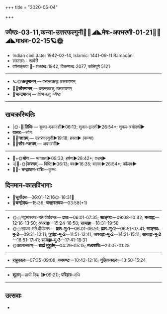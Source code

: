 +++
title = "2020-05-04"

+++
## ज्यैष्ठः-03-11,कन्या-उत्तरफल्गुनी🌛🌌◢◣मेषः-अपभरणी-01-21🌌🌞◢◣माधवः-02-15🪐🌞
- Indian civil date: 1942-02-14, Islamic: 1441-09-11 Ramaḍān
- संवत्सरः - शार्वरी
- वर्षसङ्ख्या 🌛- शकाब्दः 1942, विक्रमाब्दः 2077, कलियुगे 5121
___________________
- 🪐🌞**ऋतुमानम्** — वसन्तऋतुः उत्तरायणम्
- 🌌🌞**सौरमानम्** — वसन्तऋतुः उत्तरायणम्
- 🌛**चान्द्रमानम्** — ग्रीष्मऋतुः ज्यैष्ठः
___________________


## खचक्रस्थितिः
- |🌞-🌛|**तिथिः** — शुक्ल-एकादशी►06:13; शुक्ल-द्वादशी►26:54*; शुक्ल-त्रयोदशी►  
- **वासरः**—सोमः  
- 🌌🌛**नक्षत्रम्** — उत्तरफल्गुनी►19:18; हस्तः► (कन्या)  
- 🌌🌞**सौर-नक्षत्रम्** — अपभरणी►  
___________________
- 🌛+🌞**योगः** — व्याघातः►08:33; हर्षणः►28:42*; वज्रम्►  
- २|🌛-🌞|**करणम्** — विष्टिः►06:13; बवः►16:35; बालवः►26:54*; कौलवः►  
- 🌌🌛- **चन्द्राष्टम-राशिः**—कुम्भः  


## दिनमान-कालविभागाः
- 🌅**सूर्योदयः**—06:01-12:16🌞️-18:31🌇  
- 🌛**चन्द्रोदयः**—15:36; **चन्द्रास्तमयः**—03:58(+1)  
___________________
- 🌞⚝भट्टभास्कर-मते वीर्यवन्तः— **प्रातः**—06:01-07:35; **साङ्गवः**—09:08-10:42; **मध्याह्नः**—12:16-13:50; **अपराह्णः**—15:24-16:58; **सायाह्नः**—18:31-19:58  
- 🌞⚝सायण-मते वीर्यवन्तः— **प्रातः-मु॰1**—06:01-06:51; **प्रातः-मु॰2**—06:51-07:41; **साङ्गवः-मु॰2**—09:21-10:11; **पूर्वाह्णः-मु॰2**—11:51-12:41; **अपराह्णः-मु॰2**—14:21-15:11; **सायाह्णः-मु॰2**—16:51-17:41; **सायाह्णः-मु॰3**—17:41-18:31  
- 🌞कालान्तरम्— **ब्राह्मं मुहूर्तम्**—04:29-05:15; **मध्यरात्रिः**—23:07-01:25  
___________________
- **राहुकालः**—07:35-09:08; **यमघण्टः**—10:42-12:16; **गुलिककालः**—13:50-15:24  
___________________
- **शूलम्**—प्राची दिक् (►09:21); **परिहारः**–दधि  
___________________

## उत्सवाः
- 
